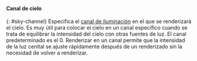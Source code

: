 
#### Canal de cielo
{: #sky-channel}
Especifica el [canal de iluminación](lights-tab.html#channel) en el que se renderizará el cielo. Es muy útil para colocar el cielo en un canal específico cuando se trata de equilibrar la intensidad del cielo con otras fuentes de luz. El canal predeterminado es el 0. Renderizar en un canal permite que la intensidad de la luz cenital se ajuste rápidamente después de un renderizado sin la necesidad de volver a renderizar.